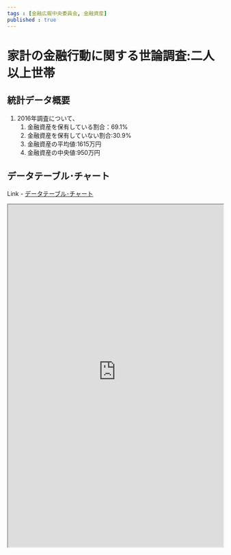```yaml
--- 
tags : [金融広報中央委員会, 金融資産] 
published : true
---
```

# 家計の金融行動に関する世論調査:二人以上世帯
## 統計データ概要

1. 2016年調査について、 
	1. 金融資産を保有している割合：69.1%
	1. 金融資産を保有していない割合:30.9%
	1. 金融資産の平均値:1615万円
	1. 金融資産の中央値:950万円
	
## データテーブル･チャート
Link - [データテーブル･チャート](http://knowledgevault.saecanet.com/charts/am-consulting.co.jp-HouseholdFinancialAssets.html)
<iframe src="http://knowledgevault.saecanet.com/charts/am-consulting.co.jp-HouseholdFinancialAssets.html" width="100%" height="800px"></iframe>
